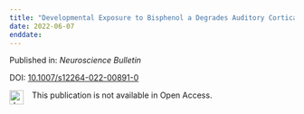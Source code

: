 ```yaml
---
title: "Developmental Exposure to Bisphenol a Degrades Auditory Cortical Processing in Rats"
date: 2022-06-07
enddate:
---
```


Published in: *Neuroscience Bulletin*

DOI: [10.1007/s12264-022-00891-0](https://doi.org/10.1007/s12264-022-00891-0)

<img src="https://upload.wikimedia.org/wikipedia/commons/thumb/0/0e/Closed_Access_logo_transparent.svg/1200px-Closed_Access_logo_transparent.svg.png" alt="drawing" width="25" align="left"/> &nbsp;&nbsp;&nbsp;This publication is not available in Open Access.


